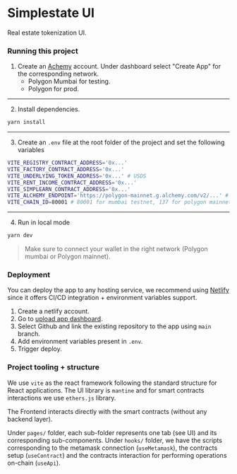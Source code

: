 # Simplestate UI

Real estate tokenization UI.

### Running this project

1. Create an [Achemy](https://dashboard.alchemy.com/) account. Under dashboard select "Create App" for the corresponding network.
   - Polygon Mumbai for testing.
   - Polygon for prod.
---

2. Install dependencies.

```sh
yarn install
```
---

3. Create an `.env` file at the root folder of the project and set the following variables

```sh
VITE_REGISTRY_CONTRACT_ADDRESS='0x...'
VITE_FACTORY_CONTRACT_ADDRESS='0x...'
VITE_UNDERLYING_TOKEN_ADDRESS='0x...' # USDS
VITE_RENT_INCOME_CONTRACT_ADDRESS='0x...'
VITE_SIMPLEARN_CONTRACT_ADDRESS='0x...'
VITE_ALCHEMY_ENDPOINT='https://polygon-mainnet.g.alchemy.com/v2/...' # the endpoint for your Alchemy app.
VITE_CHAIN_ID=80001 # 80001 for mumbai testnet, 137 for polygon mainnet
```

---

4. Run in local mode 

```sh
yarn dev
```

> Make sure to connect your wallet in the right network (Polygon mumbai or Polygon mainnet).


### Deployment
You can deploy the app to any hosting service, we recommend using [Netlify](https://www.netlify.com/) since it offers CI/CD integration + environment variables support.

1. Create a netlify account.
2. Go to [upload app dashboard](https://app.netlify.com/start).
3. Select Github and link the existing repository to the app using `main` branch.
4. Add environment variables present in `.env`.
5. Trigger deploy.

### Project tooling + structure

We use `vite` as the react framework following the standard structure for React applications. The UI library is `mantine` and for smart contracts interactions we use `ethers.js` library.

The Frontend interacts directly with the smart contracts (without any backend layer).

Under `pages/` folder, each sub-folder represents one tab (see UI) and its corresponding sub-components.
Under `hooks/` folder, we have the scripts corresponding to the metamask connection (`useMetamask`), the contracts setup (`useContract`) and the contracts interaction for performing operations on-chain (`useApi`).
